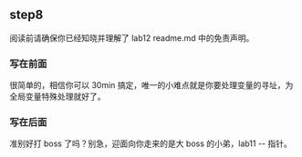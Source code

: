 ## step8

阅读前请确保你已经知晓并理解了 lab12 readme.md 中的免责声明。

### 写在前面

很简单的，相信你可以 30min 搞定，唯一的小难点就是你要处理变量的寻址，为全局变量特殊处理就好了。

### 写在后面

准别好打 boss 了吗？别急，迎面向你走来的是大 boss 的小弟，lab11 -- 指针。